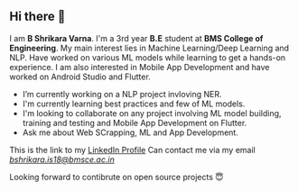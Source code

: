 ## Hi there 👋

I am **B Shrikara Varna**. I'm a 3rd year **B.E** student at **BMS College of Engineering**. My main interest lies in Machine Learning/Deep Learning and NLP. Have worked on various ML models while learning to get a hands-on experience. I am also interested in Mobile App Development and have worked on Android Studio and Flutter. 


* I’m currently working on a NLP project invloving NER.
* I'm currently learning best practices and few of ML models.
* I'm looking to collaborate on any project involving ML model building, training and testing and Mobile App Development on Flutter.
* Ask me about Web SCrapping, ML and App Development.

This is the link to my [LinkedIn Profile](https://www.linkedin.com/in/shrikara-b-varna-963592192/)
Can contact me via my email *bshrikara.is18@bmsce.ac.in*

Looking forward to contibrute on open source projects :innocent:
<!--
**ShrikaraVarna/ShrikaraVarna** is a ✨ _special_ ✨ repository because its `README.md` (this file) appears on your GitHub profile.

Here are some ideas to get you started:

- 🔭 I’m currently working on...
- 🌱 I’m currently learning ...
- 👯 I’m looking to collaborate on ...
- 🤔 I’m looking for help with ...
- 💬 Ask me about ...
- 📫 How to reach me: ...
- 😄 Pronouns: ...
- ⚡ Fun fact: ...
-->
